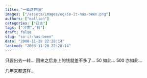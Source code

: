 ```yaml
---
title: "一直这样吗"
images: ["/assets/images/og/so-it-has-been.png"]
authors: ["eallion"]
categories: ["日志"]
tags: ["习惯","钱"]
draft: false
slug: "so-it-has-been"
date: "2008-11-28 22:28:14"
lastmod: "2008-11-28 22:28:14"
---
```


只要出去一转...
回来之后身上的钱就差不多了...
50 如此...
500 亦如此...

几年来都这样...
